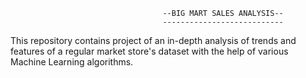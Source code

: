                                       --BIG MART SALES ANALYSIS--
                                      ---------------------------
This repository contains project of an in-depth analysis of trends and features of a regular market store's dataset with the help of various Machine Learning algorithms.                                     
